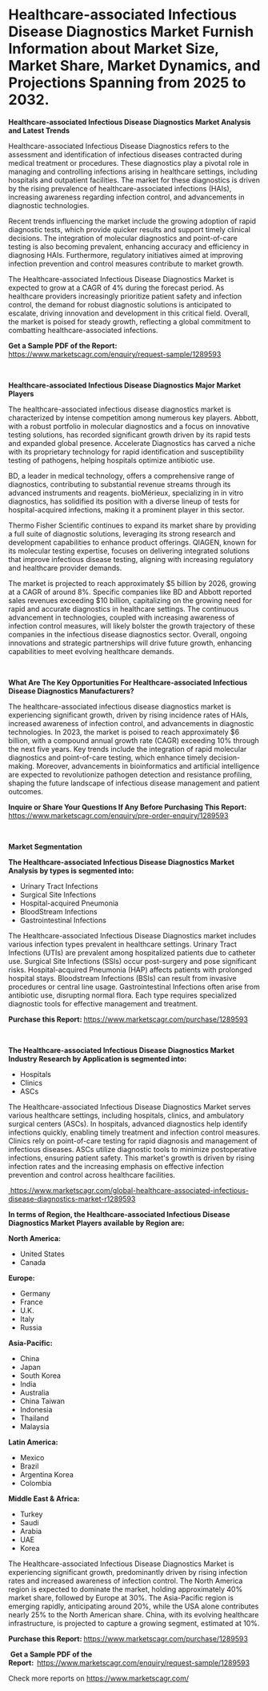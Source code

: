 <p><h1>Healthcare-associated Infectious Disease Diagnostics Market Furnish Information about Market Size, Market Share, Market Dynamics, and Projections Spanning from 2025 to 2032.</h1></p><p><strong>Healthcare-associated Infectious Disease Diagnostics Market Analysis and Latest Trends</strong></p>
<p><p>Healthcare-associated Infectious Disease Diagnostics refers to the assessment and identification of infectious diseases contracted during medical treatment or procedures. These diagnostics play a pivotal role in managing and controlling infections arising in healthcare settings, including hospitals and outpatient facilities. The market for these diagnostics is driven by the rising prevalence of healthcare-associated infections (HAIs), increasing awareness regarding infection control, and advancements in diagnostic technologies.</p><p>Recent trends influencing the market include the growing adoption of rapid diagnostic tests, which provide quicker results and support timely clinical decisions. The integration of molecular diagnostics and point-of-care testing is also becoming prevalent, enhancing accuracy and efficiency in diagnosing HAIs. Furthermore, regulatory initiatives aimed at improving infection prevention and control measures contribute to market growth.</p><p>The Healthcare-associated Infectious Disease Diagnostics Market is expected to grow at a CAGR of 4% during the forecast period. As healthcare providers increasingly prioritize patient safety and infection control, the demand for robust diagnostic solutions is anticipated to escalate, driving innovation and development in this critical field. Overall, the market is poised for steady growth, reflecting a global commitment to combatting healthcare-associated infections.</p></p>
<p><strong>Get a Sample PDF of the Report:&nbsp;</strong> <a href="https://www.marketscagr.com/enquiry/request-sample/1289593?utm_campaign=2014&utm_medium=2&utm_source=Github&utm_content=ia&utm_term=16012025&utm_id=healthcare-associated-infectious-disease-diagnostics">https://www.marketscagr.com/enquiry/request-sample/1289593</a></p>
<p>&nbsp;</p>
<p><strong>Healthcare-associated Infectious Disease Diagnostics Major Market Players</strong></p>
<p><p>The healthcare-associated infectious disease diagnostics market is characterized by intense competition among numerous key players. Abbott, with a robust portfolio in molecular diagnostics and a focus on innovative testing solutions, has recorded significant growth driven by its rapid tests and expanded global presence. Accelerate Diagnostics has carved a niche with its proprietary technology for rapid identification and susceptibility testing of pathogens, helping hospitals optimize antibiotic use.</p><p>BD, a leader in medical technology, offers a comprehensive range of diagnostics, contributing to substantial revenue streams through its advanced instruments and reagents. bioMérieux, specializing in in vitro diagnostics, has solidified its position with a diverse lineup of tests for hospital-acquired infections, making it a prominent player in this sector.</p><p>Thermo Fisher Scientific continues to expand its market share by providing a full suite of diagnostic solutions, leveraging its strong research and development capabilities to enhance product offerings. QIAGEN, known for its molecular testing expertise, focuses on delivering integrated solutions that improve infectious disease testing, aligning with increasing regulatory and healthcare provider demands.</p><p>The market is projected to reach approximately $5 billion by 2026, growing at a CAGR of around 8%. Specific companies like BD and Abbott reported sales revenues exceeding $10 billion, capitalizing on the growing need for rapid and accurate diagnostics in healthcare settings. The continuous advancement in technologies, coupled with increasing awareness of infection control measures, will likely bolster the growth trajectory of these companies in the infectious disease diagnostics sector. Overall, ongoing innovations and strategic partnerships will drive future growth, enhancing capabilities to meet evolving healthcare demands.</p></p>
<p>&nbsp;</p>
<p><strong>What Are The Key Opportunities For Healthcare-associated Infectious Disease Diagnostics Manufacturers?</strong></p>
<p><p>The healthcare-associated infectious disease diagnostics market is experiencing significant growth, driven by rising incidence rates of HAIs, increased awareness of infection control, and advancements in diagnostic technologies. In 2023, the market is poised to reach approximately $6 billion, with a compound annual growth rate (CAGR) exceeding 10% through the next five years. Key trends include the integration of rapid molecular diagnostics and point-of-care testing, which enhance timely decision-making. Moreover, advancements in bioinformatics and artificial intelligence are expected to revolutionize pathogen detection and resistance profiling, shaping the future landscape of infectious disease management and patient outcomes.</p></p>
<p><strong>Inquire or Share Your Questions If Any Before Purchasing This Report:</strong> <a href="https://www.marketscagr.com/enquiry/pre-order-enquiry/1289593?utm_campaign=2014&utm_medium=2&utm_source=Github&utm_content=ia&utm_term=16012025&utm_id=healthcare-associated-infectious-disease-diagnostics">https://www.marketscagr.com/enquiry/pre-order-enquiry/1289593</a></p>
<p>&nbsp;</p>
<p><strong>Market Segmentation</strong></p>
<p><strong>The Healthcare-associated Infectious Disease Diagnostics Market Analysis by types is segmented into:</strong></p>
<p><ul><li>Urinary Tract Infections</li><li>Surgical Site Infections</li><li>Hospital-acquired Pneumonia</li><li>BloodStream Infections</li><li>Gastrointestinal Infections</li></ul></p>
<p><p>The Healthcare-associated Infectious Disease Diagnostics market includes various infection types prevalent in healthcare settings. Urinary Tract Infections (UTIs) are prevalent among hospitalized patients due to catheter use. Surgical Site Infections (SSIs) occur post-surgery and pose significant risks. Hospital-acquired Pneumonia (HAP) affects patients with prolonged hospital stays. Bloodstream Infections (BSIs) can result from invasive procedures or central line usage. Gastrointestinal Infections often arise from antibiotic use, disrupting normal flora. Each type requires specialized diagnostic tools for effective management and treatment.</p></p>
<p><strong>Purchase this Report:&nbsp;</strong><a href="https://www.marketscagr.com/purchase/1289593?utm_campaign=2014&utm_medium=2&utm_source=Github&utm_content=ia&utm_term=16012025&utm_id=healthcare-associated-infectious-disease-diagnostics">https://www.marketscagr.com/purchase/1289593</a></p>
<p>&nbsp;</p>
<p><strong>The Healthcare-associated Infectious Disease Diagnostics Market Industry Research by Application is segmented into:</strong></p>
<p><ul><li>Hospitals</li><li>Clinics</li><li>ASCs</li></ul></p>
<p><p>The Healthcare-associated Infectious Disease Diagnostics Market serves various healthcare settings, including hospitals, clinics, and ambulatory surgical centers (ASCs). In hospitals, advanced diagnostics help identify infections quickly, enabling timely treatment and infection control measures. Clinics rely on point-of-care testing for rapid diagnosis and management of infectious diseases. ASCs utilize diagnostic tools to minimize postoperative infections, ensuring patient safety. This market's growth is driven by rising infection rates and the increasing emphasis on effective infection prevention and control across healthcare facilities.</p></p>
<p><a href="https://www.marketscagr.com/global-healthcare-associated-infectious-disease-diagnostics-market-r1289593?utm_campaign=2014&utm_medium=2&utm_source=Github&utm_content=ia&utm_term=16012025&utm_id=healthcare-associated-infectious-disease-diagnostics">&nbsp;https://www.marketscagr.com/global-healthcare-associated-infectious-disease-diagnostics-market-r1289593</a></p>
<p><strong>In terms of Region, the Healthcare-associated Infectious Disease Diagnostics Market Players available by Region are:</strong></p>
<p>
    <p> <strong> North America: </strong>
        <ul>
            <li>United States</li>
            <li>Canada</li>
        </ul>
        </p> 
    <p> <strong> Europe: </strong>
        <ul>
            <li>Germany</li>
            <li>France</li>
            <li>U.K.</li>
            <li>Italy</li>
            <li>Russia</li>
        </ul>
        </p> 
    <p> <strong> Asia-Pacific: </strong>
        <ul>
            <li>China</li>
            <li>Japan</li>
            <li>South Korea</li>
            <li>India</li>
            <li>Australia</li>
            <li>China Taiwan</li>
            <li>Indonesia</li>
            <li>Thailand</li>
            <li>Malaysia</li>
        </ul>
        </p> 
    <p> <strong> Latin America: </strong>
        <ul>
            <li>Mexico</li>
            <li>Brazil</li>
            <li>Argentina Korea</li>
            <li>Colombia</li>
        </ul>
        </p> 
    <p> <strong> Middle East & Africa: </strong>
        <ul>
            <li>Turkey</li>
            <li>Saudi</li>
            <li>Arabia</li>
            <li>UAE</li>
            <li>Korea</li>
        </ul>
    </p>
    </p>
<p><p>The Healthcare-associated Infectious Disease Diagnostics Market is experiencing significant growth, predominantly driven by rising infection rates and increased awareness of infection control. The North America region is expected to dominate the market, holding approximately 40% market share, followed by Europe at 30%. The Asia-Pacific region is emerging rapidly, anticipating around 20%, while the USA alone contributes nearly 25% to the North American share. China, with its evolving healthcare infrastructure, is projected to capture a growing segment, estimated at 10%.</p></p>
<p><strong>Purchase this Report: </strong><a href="https://www.marketscagr.com/purchase/1289593?utm_campaign=2014&utm_medium=2&utm_source=Github&utm_content=ia&utm_term=16012025&utm_id=healthcare-associated-infectious-disease-diagnostics">https://www.marketscagr.com/purchase/1289593</a></p>
<p>&nbsp;<strong>Get a Sample PDF of the Report:&nbsp;&nbsp;</strong><a href="https://www.marketscagr.com/enquiry/request-sample/1289593?utm_campaign=2014&utm_medium=2&utm_source=Github&utm_content=ia&utm_term=16012025&utm_id=healthcare-associated-infectious-disease-diagnostics">https://www.marketscagr.com/enquiry/request-sample/1289593</a></p>
<p><strong></strong></p>
<p>Check more reports on <a href="https://www.marketscagr.com/?utm_campaign=2014&utm_medium=2&utm_source=Github&utm_content=ia&utm_term=16012025&utm_id=healthcare-associated-infectious-disease-diagnostics">https://www.marketscagr.com/</a></p>